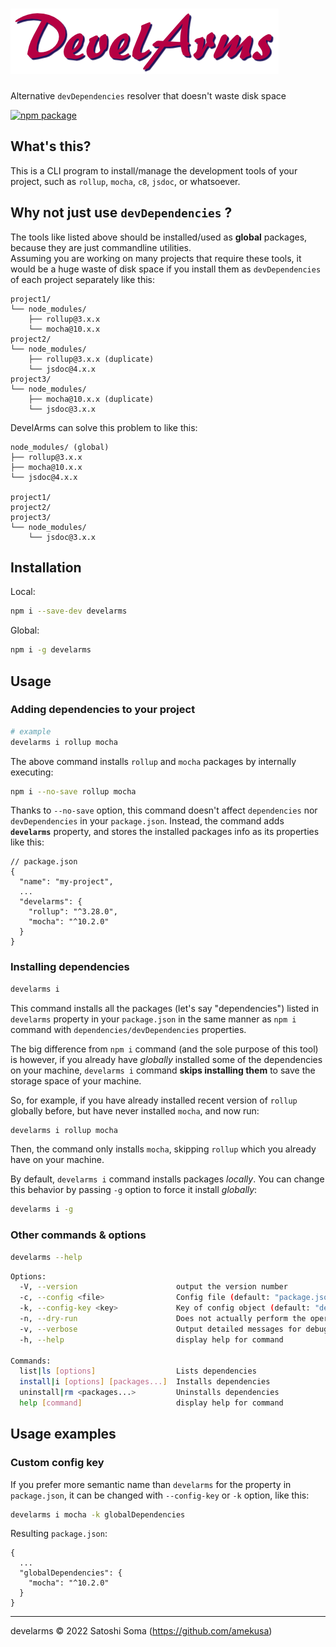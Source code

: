 # ![DevelArms](https://raw.githubusercontent.com/amekusa/develarms/master/logo.png)
Alternative `devDependencies` resolver that doesn't waste disk space

[![npm package](https://img.shields.io/badge/dynamic/json?label=npm%0Apackage&query=%24%5B%27dist-tags%27%5D%5B%27latest%27%5D&url=https%3A%2F%2Fregistry.npmjs.org%2Fdevelarms%2F)](https://www.npmjs.com/package/develarms)


## What's this?
This is a CLI program to install/manage the development tools of your project, such as `rollup`, `mocha`, `c8`, `jsdoc`, or whatsoever.

## Why not just use `devDependencies` ?
The tools like listed above should be installed/used as **global** packages, because they are just commandline utilities.<br>
Assuming you are working on many projects that require these tools, it would be a huge waste of disk space if you install them as `devDependencies` of each project separately like this:

```
project1/
└── node_modules/
    ├── rollup@3.x.x
    └── mocha@10.x.x
project2/
└── node_modules/
    ├── rollup@3.x.x (duplicate)
    └── jsdoc@4.x.x
project3/
└── node_modules/
    ├── mocha@10.x.x (duplicate)
    └── jsdoc@3.x.x
```

DevelArms can solve this problem to like this:

```
node_modules/ (global)
├── rollup@3.x.x
├── mocha@10.x.x
└── jsdoc@4.x.x

project1/
project2/
project3/
└── node_modules/
    └── jsdoc@3.x.x
```

## Installation

Local:
```sh
npm i --save-dev develarms
```

Global:
```sh
npm i -g develarms
```

## Usage

### Adding dependencies to your project
```sh
# example
develarms i rollup mocha
```

The above command installs `rollup` and `mocha` packages by internally executing:

```sh
npm i --no-save rollup mocha
```

Thanks to `--no-save` option, this command doesn't affect `dependencies` nor `devDependencies` in your `package.json`. Instead, the command adds **`develarms`** property, and stores the installed packages info as its properties like this:

```jsonc
// package.json
{
  "name": "my-project",
  ...
  "develarms": {
    "rollup": "^3.28.0",
    "mocha": "^10.2.0"
  }
}
```

### Installing dependencies
```sh
develarms i
```

This command installs all the packages (let's say "dependencies") listed in `develarms` property in your `package.json` in the same manner as `npm i` command with `dependencies/devDependencies` properties.

The big difference from `npm i` command (and the sole purpose of this tool) is however, if you already have *globally* installed some of the dependencies on your machine, `develarms i` command **skips installing them** to save the storage space of your machine.

So, for example, if you have already installed recent version of `rollup` globally before, but have never installed `mocha`, and now run:

```sh
develarms i rollup mocha
```

Then, the command only installs `mocha`, skipping `rollup` which you already have on your machine.

By default, `develarms i` command installs packages *locally*. You can change this behavior by passing `-g` option to force it install *globally*:

```sh
develarms i -g
```

### Other commands & options

```sh
develarms --help
```

```sh
Options:
  -V, --version                      output the version number
  -c, --config <file>                Config file (default: "package.json")
  -k, --config-key <key>             Key of config object (default: "develarms")
  -n, --dry-run                      Does not actually perform the operation
  -v, --verbose                      Output detailed messages for debug
  -h, --help                         display help for command

Commands:
  list|ls [options]                  Lists dependencies
  install|i [options] [packages...]  Installs dependencies
  uninstall|rm <packages...>         Uninstalls dependencies
  help [command]                     display help for command
```

## Usage examples

### Custom config key
If you prefer more semantic name than `develarms` for the property in `package.json`, it can be changed with `--config-key` or `-k` option, like this:

```sh
develarms i mocha -k globalDependencies
```

Resulting `package.json`:

```jsonc
{
  ...
  "globalDependencies": {
    "mocha": "^10.2.0"
  }
}
```

---

develarms &copy; 2022 Satoshi Soma (https://github.com/amekusa)